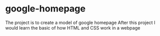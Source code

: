 # google-homepage

The project is to create a model of google homepage
After this project I would learn the basic of how HTML and CSS work in a webpage
